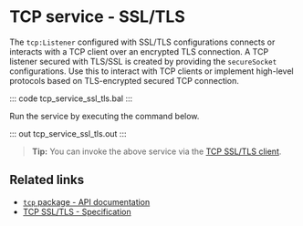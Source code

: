 # TCP service - SSL/TLS 

The `tcp:Listener` configured with SSL/TLS configurations connects or interacts with a TCP client over an encrypted TLS connection. A TCP listener secured with TLS/SSL is created by providing the `secureSocket` configurations. Use this to interact with TCP clients or implement high-level protocols based on TLS-encrypted secured TCP connection.

::: code tcp_service_ssl_tls.bal :::

Run the service by executing the command below.

::: out tcp_service_ssl_tls.out :::

>**Tip:** You can invoke the above service via the [TCP SSL/TLS client](/learn/by-example/tcp-client-ssl-tls/).

## Related links
- [`tcp` package - API documentation](https://lib.ballerina.io/ballerina/tcp/latest)
- [TCP SSL/TLS - Specification](/spec/tcp/#511-configuring-tls-in-server-side)
